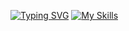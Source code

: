 [![Typing SVG](https://readme-typing-svg.demolab.com/?lines=First+line+of+text;Second+line+of+text)](https://git.io/typing-svg)
[![My Skills](https://skillicons.dev/icons?i=aws,gcp,azure,react,vue,flutter&perline=3)](https://skillicons.dev)
